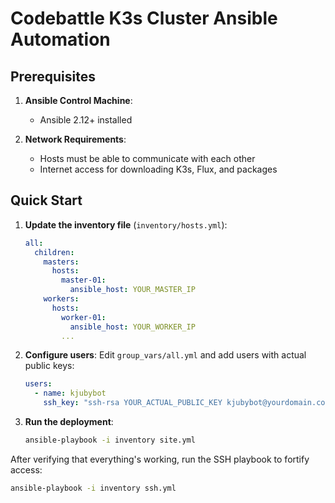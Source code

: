 # Codebattle K3s Cluster Ansible Automation

## Prerequisites

1. **Ansible Control Machine**:
   - Ansible 2.12+ installed

2. **Network Requirements**:
   - Hosts must be able to communicate with each other
   - Internet access for downloading K3s, Flux, and packages

## Quick Start
1. **Update the inventory file** (`inventory/hosts.yml`):

   ```yaml
   all:
     children:
       masters:
         hosts:
           master-01:
             ansible_host: YOUR_MASTER_IP
       workers:
         hosts:
           worker-01:
             ansible_host: YOUR_WORKER_IP
           ...
   ```

2. **Configure users**:
   Edit `group_vars/all.yml` and add users with actual public keys:
   
   ```yaml
   users:
     - name: kjubybot
       ssh_key: "ssh-rsa YOUR_ACTUAL_PUBLIC_KEY kjubybot@yourdomain.com"
   ```
   
3. **Run the deployment**:
 
   ```bash
   ansible-playbook -i inventory site.yml
   ```
   
After verifying that everything's working, run the SSH playbook to fortify access:

```bash
ansible-playbook -i inventory ssh.yml
```
